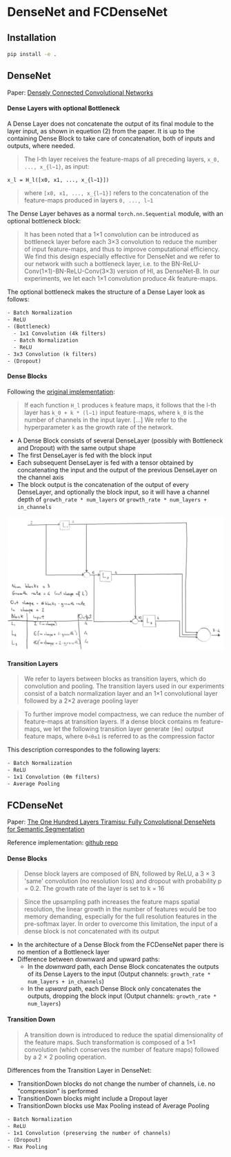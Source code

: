 # DenseNet and FCDenseNet

## Installation

```bash
pip install -e .
```

## DenseNet

Paper: [Densely Connected Convolutional Networks](https://arxiv.org/abs/1608.06993)

#### Dense Layers with optional Bottleneck

A Dense Layer does not concatenate the output of its final module to the layer input, as shown in equetion (2) 
from the paper. 
It is up to the containing Dense Block to take care of concatenation, both of inputs and outputs, where needed.

> The l-th layer receives the feature-maps of all preceding layers, `x_0, ..., x_{l−1}`, as input:
```
x_l = H_l([x0, x1, ..., x_{l−1}])
``` 
> where `[x0, x1, ..., x_{l−1}]` refers to the concatenation of the feature-maps produced in layers `0, ..., l−1`

The Dense Layer behaves as a normal `torch.nn.Sequential` module, with an optional bottleneck block:

> It has been noted that a 1×1 convolution can be introduced as bottleneck layer before each 3×3 convolution
  to reduce the number of input feature-maps, and thus to improve computational efficiency. 
  We find this design especially effective for DenseNet and we refer to our network with such a bottleneck layer, 
  i.e. to the BN-ReLU-Conv(1×1)-BN-ReLU-Conv(3×3) version of Hl, as DenseNet-B. 
  In our experiments, we let each 1×1 convolution produce 4k feature-maps.
  
The optional bottleneck makes the structure of a Dense Layer look as follows: 

```
- Batch Normalization
- ReLU
- (Bottleneck)
  - 1x1 Convolution (4k filters)
  - Batch Normalization
  - ReLU
- 3x3 Convolution (k filters)
- (Dropout)
```

#### Dense Blocks

Following the [original implementation](https://github.com/liuzhuang13/DenseNet):

> If each function `H_l` produces `k` feature maps, it follows that the l-th layer has `k_0 + k * (l−1)` 
  input feature-maps, where `k_0` is the number of channels in the input layer. 
  \[...\] 
  We refer to the hyperparameter `k` as the growth rate of the network.

- A Dense Block consists of several DenseLayer (possibly with Bottleneck and Dropout) with the same output shape
- The first DenseLayer is fed with the block input
- Each subsequent DenseLayer is fed with a tensor obtained by concatenating the input and the output
  of the previous DenseLayer on the channel axis
- The block output is the concatenation of the output of every DenseLayer, and optionally the block input,
  so it will have a channel depth of `growth_rate * num_layers` or `growth_rate * num_layers + in_channels`
  
![dense_block.jpg](resources/dense_block.jpg)

#### Transition Layers
> We refer to layers between blocks as transition
  layers, which do convolution and pooling. The transition
  layers used in our experiments consist of a batch normalization
  layer and an 1×1 convolutional layer followed by a
  2×2 average pooling layer
  
> To further improve model compactness,
  we can reduce the number of feature-maps at transition
  layers. If a dense block contains m feature-maps, we let
  the following transition layer generate `[θm]` output feature maps,
  where `0<θ≤1` is referred to as the compression factor
  
This description correspondes to the following layers:

```
- Batch Normalization
- ReLU
- 1x1 Convolution (θm filters)
- Average Pooling
```

## FCDenseNet

Paper: [The One Hundred Layers Tiramisu: Fully Convolutional DenseNets for Semantic Segmentation](https://arxiv.org/abs/1611.09326)

Reference implementation: [github repo](https://github.com/SimJeg/FC-DenseNet)

#### Dense Blocks
> Dense block layers are composed of BN, followed by ReLU, a 3 × 3 'same' convolution (no resolution loss) 
  and dropout with probability p = 0.2. The growth rate of the layer is set to k = 16
  
> Since the upsampling path increases the feature maps spatial resolution, the linear growth in the number of features
  would be too memory demanding, especially for the full resolution features in the pre-softmax layer. 
  In order to overcome this limitation, the input of a dense block is not concatenated with its output

- In the architecture of a Dense Block from the FCDenseNet paper there is no mention of a Bottleneck layer
- Difference between downward and upward paths:
    - In the _downward_ path, each Dense Block concatenates the outputs of its Dense Layers to the input 
      (Output channels: `growth_rate * num_layers + in_channels`)
    - In the _upward_ path, each Dense Block only concatenates the outputs, dropping the block input
      (Output channels: `growth_rate * num_layers`)

#### Transition Down
> A transition down is introduced to reduce the spatial dimensionality
  of the feature maps. Such transformation is composed of a 1×1 convolution 
  (which conserves the number of feature maps) followed by a 2 × 2 pooling operation.
  
Differences from the Transition Layer in DenseNet:
- TransitionDown blocks do not change the number of channels, i.e. no "compression" is performed
- TransitionDown blocks might include a Dropout layer
- TransitionDown blocks use Max Pooling instead of Average Pooling

```
- Batch Normalization
- ReLU
- 1x1 Convolution (preserving the number of channels)
- (Dropout)
- Max Pooling
```